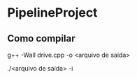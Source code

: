 # PipelineProject

## Como compilar

g++ -Wall drive.cpp -o <arquivo de saída>

./<arquivo de saída> -i <arquivo de comandos>

